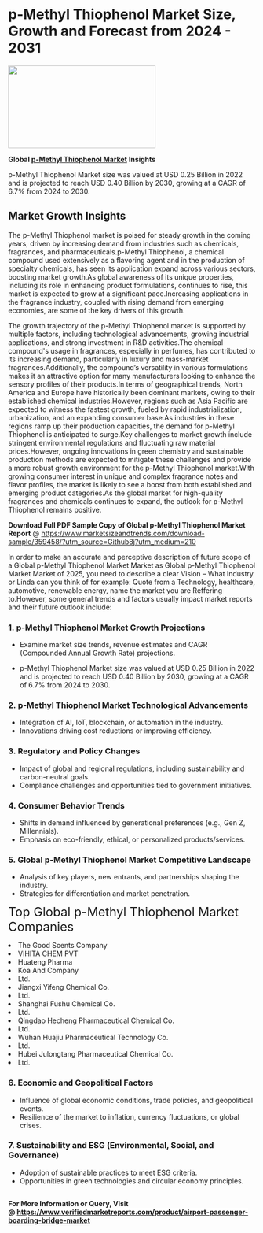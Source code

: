 <H1>p-Methyl Thiophenol Market Size, Growth and Forecast from 2024 - 2031</H1><img class="aligncenter size-medium wp-image-584254" src="https://thirdeyenews.in/wp-content/uploads/2024/09/Global-Market-Research-300x168.jpeg" alt="" width="300" height="168" /><p><strong>Global&nbsp;<a href="https://www.marketsizeandtrends.com/download-sample/359458/?utm_source=Github8j?utm_medium=210">p-Methyl Thiophenol Market</a> Insights</strong></p><p>p-Methyl Thiophenol Market size was valued at USD 0.25 Billion in 2022 and is projected to reach USD 0.40 Billion by 2030, growing at a CAGR of 6.7% from 2024 to 2030.</p><p><h2>Market Growth Insights</h2> <p>The p-Methyl Thiophenol market is poised for steady growth in the coming years, driven by increasing demand from industries such as chemicals, fragrances, and pharmaceuticals.p-Methyl Thiophenol, a chemical compound used extensively as a flavoring agent and in the production of specialty chemicals, has seen its application expand across various sectors, boosting market growth.As global awareness of its unique properties, including its role in enhancing product formulations, continues to rise, this market is expected to grow at a significant pace.Increasing applications in the fragrance industry, coupled with rising demand from emerging economies, are some of the key drivers of this growth.</p> <p>The growth trajectory of the p-Methyl Thiophenol market is supported by multiple factors, including technological advancements, growing industrial applications, and strong investment in R&D activities.The chemical compound's usage in fragrances, especially in perfumes, has contributed to its increasing demand, particularly in luxury and mass-market fragrances.Additionally, the compound’s versatility in various formulations makes it an attractive option for many manufacturers looking to enhance the sensory profiles of their products.In terms of geographical trends, North America and Europe have historically been dominant markets, owing to their established chemical industries.However, regions such as Asia Pacific are expected to witness the fastest growth, fueled by rapid industrialization, urbanization, and an expanding consumer base.As industries in these regions ramp up their production capacities, the demand for p-Methyl Thiophenol is anticipated to surge.Key challenges to market growth include stringent environmental regulations and fluctuating raw material prices.However, ongoing innovations in green chemistry and sustainable production methods are expected to mitigate these challenges and provide a more robust growth environment for the p-Methyl Thiophenol market.With growing consumer interest in unique and complex fragrance notes and flavor profiles, the market is likely to see a boost from both established and emerging product categories.As the global market for high-quality fragrances and chemicals continues to expand, the outlook for p-Methyl Thiophenol remains positive.</p> <p><span class=""><strong>Download Full PDF Sample Copy of Global p-Methyl Thiophenol Market Report</strong> @ <a href="https://www.marketsizeandtrends.com/download-sample/359458/?utm_source=Github8j?utm_medium=210" target="_blank">https://www.marketsizeandtrends.com/download-sample/359458/?utm_source=Github8j?utm_medium=210</a></span></p><p>In order to make an accurate and perceptive description of future scope of a Global&nbsp;p-Methyl Thiophenol Market Market as Global&nbsp;p-Methyl Thiophenol Market Market of 2025, you need to describe a clear Vision &ndash; What Industry or Linda can you think of for example: Quote from a Technology, healthcare, automotive, renewable energy, name the market you are Reffering to.However, some general trends and factors usually impact market reports and their future outlook include:</p><h3>1.&nbsp;<strong>p-Methyl Thiophenol Market Growth Projections</strong></h3><ul><li>Examine market size trends, revenue estimates and CAGR (Compounded Annual Growth Rate) projections.</li><li><p>p-Methyl Thiophenol Market size was valued at USD 0.25 Billion in 2022 and is projected to reach USD 0.40 Billion by 2030, growing at a CAGR of 6.7% from 2024 to 2030.</p></li></ul><h3>2.&nbsp;<strong>p-Methyl Thiophenol Market Technological Advancements</strong></h3><ul><li>Integration of AI, IoT, blockchain, or automation in the industry.</li><li>Innovations driving cost reductions or improving efficiency.</li></ul><h3>3.&nbsp;<strong>Regulatory and Policy Changes</strong></h3><ul><li>Impact of global and regional regulations, including sustainability and carbon-neutral goals.</li><li>Compliance challenges and opportunities tied to government initiatives.</li></ul><h3>4.&nbsp;<strong>Consumer Behavior Trends</strong></h3><ul><li>Shifts in demand influenced by generational preferences (e.g., Gen Z, Millennials).</li><li>Emphasis on eco-friendly, ethical, or personalized products/services.</li></ul><h3>5.&nbsp;<strong>Global p-Methyl Thiophenol Market Competitive Landscape</strong></h3><ul><li>Analysis of key players, new entrants, and partnerships shaping the industry.</li><li>Strategies for differentiation and market penetration.</li></ul><p data-pm-slice="1 1 []"><span style="color: inherit; font-family: inherit; font-size: 25px;">Top Global p-Methyl Thiophenol Market Companies</span></p><div class="" data-test-id=""><p><li>The Good Scents Company</li><li> VIHITA CHEM PVT</li><li> Huateng Pharma</li><li> Koa And Company</li><li> Ltd.</li><li> Jiangxi Yifeng Chemical Co.</li><li> Ltd.</li><li> Shanghai Fushu Chemical Co.</li><li> Ltd.</li><li> Qingdao Hecheng Pharmaceutical Chemical Co.</li><li> Ltd.</li><li> Wuhan Huajiu Pharmaceutical Technology Co.</li><li> Ltd.</li><li> Hubei Julongtang Pharmaceutical Chemical Co.</li><li> Ltd.</li></p></div><h3>6.&nbsp;<strong>Economic and Geopolitical Factors</strong></h3><ul><li>Influence of global economic conditions, trade policies, and geopolitical events.</li><li>Resilience of the market to inflation, currency fluctuations, or global crises.</li></ul><h3>7.&nbsp;<strong>Sustainability and ESG (Environmental, Social, and Governance)</strong></h3><ul><li>Adoption of sustainable practices to meet ESG criteria.</li><li>Opportunities in green technologies and circular economy principles.</li></ul><h2><strong style="font-size: 14px;">For More Information or Query, Visit @&nbsp;</strong><a style="background-color: #ffffff; font-size: 14px;" href="https://www.marketsizeandtrends.com/report/p-methyl-thiophenol-market/" target="_blank">https://www.verifiedmarketreports.com/product/airport-passenger-boarding-bridge-market</a></h2>